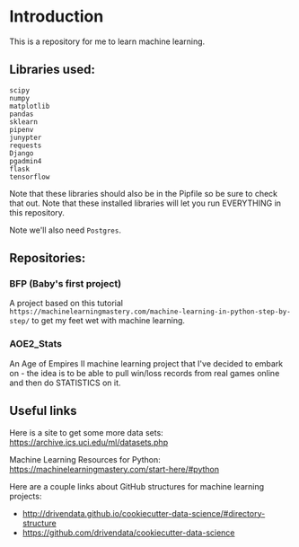 # Introduction

This is a repository for me to learn machine learning.

## Libraries used:

```
scipy
numpy
matplotlib
pandas
sklearn
pipenv
junypter
requests
Django
pgadmin4
flask
tensorflow
```

Note that these libraries should also be in the Pipfile so be sure to check that out. Note that these installed libraries will let you run EVERYTHING in this repository.

Note we'll also need `Postgres`.

## Repositories:

### BFP (Baby's first project)

A project based on this tutorial `https://machinelearningmastery.com/machine-learning-in-python-step-by-step/` to get my feet wet with machine learning.

### AOE2_Stats

An Age of Empires II machine learning project that I've decided to embark on - the idea is to be able to pull win/loss records from real games online and then do STATISTICS on it.

## Useful links

Here is a site to get some more data sets: https://archive.ics.uci.edu/ml/datasets.php

Machine Learning Resources for Python: https://machinelearningmastery.com/start-here/#python

Here are a couple links about GitHub structures for machine learning projects:
- http://drivendata.github.io/cookiecutter-data-science/#directory-structure
- https://github.com/drivendata/cookiecutter-data-science

